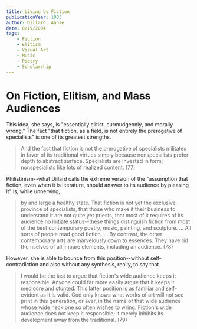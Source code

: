 ```yaml
---
title: Living by Fiction
publicationYear: 1983
author: Dillard, Annie
date: 8/19/2004
tags:
    - Fiction
    - Elitism
    - Visual Art
    - Music
    - Poetry
    - Scholarship
---
```


# On Fiction, Elitism, and Mass Audiences

This idea, she says, is "essentially elitist, curmudgeonly, and morally wrong." The fact "that fiction, as a field, is not entirely the prerogative of specialists" is one of its greatest strengths.

> And the fact that fiction is not the prerogative of specialists militates in favor of its traditional virtues simply because nonspecialists prefer depth to abstract surface. Specialists are invested in form; nonspecialists like lots of realized content. (77)

Philistinism--what Dillard calls the extreme version of the "assumption that fiction, even when it is literature, should answer to its audience by pleasing it" is, while unnerving, 

> by and large a healthy state. That fiction is not yet the exclusive province of specialists, that those who make it their business to understand it are not quite yet priests, that most of it requires of its audience no initiate status--these things distinguish fiction from most of the best contemporary poetry, music, painting, and sculpture. ... All sorts of people read good fiction. ... By contrast, the other contemporary arts are marvelously down to essences. They have rid themselves of all impure elements, including an audience. (78)

However, she is able to bounce from this position--without self-contradiction and also without any synthesis, really, to say that

> I would be the last to argue that fiction's wide audience keeps it responsible. Anyone could far more easily argue that it keeps it mediocre and stunted. This latter position is as familiar and self-evident as it is valid. God only knows what works of art will not see print in this generation, or ever, in the name of that wide audience whose wide neck one so often wishes to wring. Fiction's wide audience does not keep it responsible; it merely inhibits its development away from the traditional. (79)